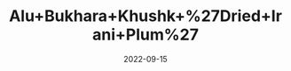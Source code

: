 ---
title: 'Alu+Bukhara+Khushk+%27Dried+Irani+Plum%27'
date: '2022-09-15' 
metatag: '' 
inventory: '0' 
draft: false 
# meta description 
shortDescripton: ''
description: 'Dry+Fruit'
longdescription: ''
featured: True
# product Price
price: '250.0'
# Product Short Description
shortDescription: ''
productID: '2E878FEF-922C-ED11-9968-005056B3A416'
type: 'products'
category: 'Dry+Fruit' 
thumnailproduct: 'https://aminsaddiquidawakhana.eralive.net/images/products/2E878FEF-922C-ED11-9968-005056B3A4161.png' 
images:
  - image: 'images/products/2E878FEF-922C-ED11-9968-005056B3A4161.png'  
Variants:
---
